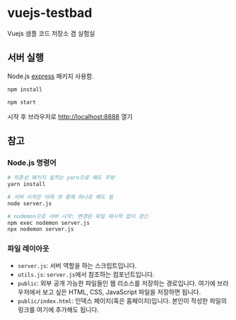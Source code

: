 # vuejs-testbad

Vuejs 샘플 코드 저장소 겸 실험실

## 서버 실행

Node.js [express](https://expressjs.com) 패키지 사용함.

```bash
npm install

npm start
```

시작 후 브라우저로 [http://localhost:8888](http://localhost:8888) 열기

## 참고

### Node.js 명령어

```bash
# 의존성 패키지 설치는 yarn으로 해도 무방
yarn install

# 서버 시작은 아래 셋 중에 하나로 해도 됨
node server.js

# nodemon으로 서버 시작: 변경된 파일 재시작 없이 갱신
npm exec nodemon server.js
npx nodemon server.js
```

### 파일 레이아웃

- `server.js`: 서버 역할을 하는 스크립트입니다.
- `utils.js`: `server.js`에서 참조하는 컴포넌트입니다.
- `public`: 외부 공개 가능한 파일들인 웹 리소스를 저장하는 경로입니다. 여기에 브라우저에서 보고 싶은 HTML, CSS, JavaScript 파일을 저장하면 됩니다.
- `public/index.html`: 인덱스 페이지(혹은 홈페이지)입니다. 본인이 작성한 파일의 링크를 여기에 추가해도 됩니다.
